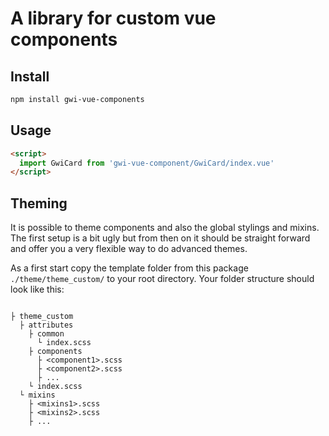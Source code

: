 # A library for custom vue components

## Install

```bash
npm install gwi-vue-components
```

## Usage

```html
<script>
  import GwiCard from 'gwi-vue-component/GwiCard/index.vue'
</script>
```

## Theming

It is possible to theme components and also the global stylings and mixins. The first setup is a bit ugly but from then on it should be straight forward and offer you a very flexible way to do advanced themes.

As a first start copy the template folder from this package `./theme/theme_custom/` to your root directory. Your folder structure should look like this:
```

├ theme_custom
  ├ attributes
    ├ common
      └ index.scss
    ├ components
      ├ <component1>.scss
      ├ <component2>.scss
      ├ ...
    └ index.scss
  └ mixins
    ├ <mixins1>.scss
    ├ <mixins2>.scss
    ├ ...
```
